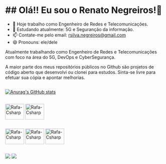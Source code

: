 <h1>## Olá!! Eu sou o Renato Negreiros!👋</h1>

- 🔭 Hoje trabalho como Engenheiro de Redes e Telecomunicações.
- 🌱 Estudando atualmente: 5G e Seguranção da informação.
- 📫 Contate-me pelo email: rsilva.negreiros@gmail.com
- 😄 Pronouns: ele/dele

<p>Atualmente trabalhando como Engenheiro de Redes e Telecomunicações com foco na área do 5G, DevOps e CyberSegurança.</p>
A maior parte dos meus repositórios públicos no Github são projetos de código aberto que desenvolvi ou clonei para estudos. Sinta-se livre para efetuar sua cópia e apontar melhorias.

##
[![Anurag's GitHub stats](https://github-readme-stats.vercel.app/api?username=RsilvaNegreiros&show_icons=true&theme=vision-friendly-dark)](https://github.com/anuraghazra/github-readme-stats)
##

<div>
<img align="center" alt="Rafa-Csharp" height="50" width="60" src="https://img.shields.io/badge/HTML5-E34F26?style=for-the-badge&logo=html5&logoColor=white">
<img align="center" alt="Rafa-Csharp" height="50" width="60" src="https://img.shields.io/badge/Python-14354C?style=for-the-badge&logo=python&logoColor=white">
</div>

##

<div>
<img align="center" alt="Rafa-Csharp" height="50" width="60" src="https://img.shields.io/badge/Linux_Mint-87CF3E?style=for-the-badge&logo=linux-mint&logoColor=white">
<img align="center" alt="Rafa-Csharp" height="50" width="60" src="https://img.shields.io/badge/Ubuntu-E95420?style=for-the-badge&logo=ubuntu&logoColor=white">
<img align="center" alt="Rafa-Csharp" height="50" width="60" src="https://img.shields.io/badge/Windows-0078D6?style=for-the-badge&logo=windows&logoColor=white">

</div>

##
<div> 
  <a href="https://instagram.com/renato.negreiros" target="_blank"><img src="https://img.shields.io/badge/-Instagram-%23E4405F?style=for-the-badge&logo=instagram&logoColor=white" target="_blank"></a>
  <a href="https://www.linkedin.com/in/renato-negreiros-687046291" target="_blank"><img src="https://img.shields.io/badge/-LinkedIn-%230077B5?style=for-the-badge&logo=linkedin&logoColor=white" target="_blank">
  
  </a> 
</div>
